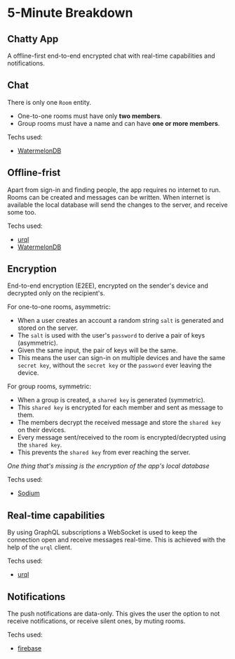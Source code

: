 # 5-Minute Breakdown

## Chatty App
A offline-first end-to-end encrypted chat with real-time capabilities and notifications.

## Chat
There is only one `Room` entity.
- One-to-one rooms must have only **two members**.
- Group rooms must have a name and can have **one or more members**.

Techs used:
- [WatermelonDB](https://github.com/Nozbe/WatermelonDB)

## Offline-frist
Apart from sign-in and finding people, the app requires no internet to run. Rooms can be created and messages can be written.
When internet is available the local database will send the changes to the server, and receive some too.

Techs used:
- [urql](https://github.com/FormidableLabs/urql)
- [WatermelonDB](https://github.com/Nozbe/WatermelonDB)

## Encryption
End-to-end encryption (E2EE), encrypted on the sender's device and decrypted only on the recipient's.

For one-to-one rooms, asymmetric:
- When a user creates an account a random string `salt` is generated and stored on the server.
- The `salt` is used with the user's `password` to derive a pair of keys (asymmetric).
- Given the same input, the pair of keys will be the same.
- This means the user can sign-in on multiple devices and have the same `secret key`, without the `secret key` or the `password` ever leaving the device.

For group rooms, symmetric:
- When a group is created, a `shared key` is generated (symmetric).
- This `shared key` is encrypted for each member and sent as message to them.
- The members decrypt the received message and store the `shared key` on their devices.
- Every message sent/received to the room is encrypted/decrypted using the `shared key`.
- This prevents the `shared key` from ever reaching the server.

*One thing that's missing is the encryption of the app's local database*

Techs used:
- [Sodium](https://github.com/lyubo/react-native-sodium)

## Real-time capabilities
By using GraphQL subscriptions a WebSocket is used to keep the connection open and receive messages real-time. This is achieved with the help of the `urql` client.

Techs used:
- [urql](https://github.com/FormidableLabs/urql)

## Notifications
The push notifications are data-only. This gives the user the option to not receive notifications, or receive silent ones, by muting rooms.

Techs used:
- [firebase](https://github.com/invertase/react-native-firebase)
